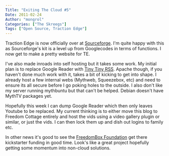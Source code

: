 ```yaml
---
Title: "Exiting The Cloud #5"
Date: 2011-02-24
Author: "mongrol"
Categories: ["The Skreegs"]
Tags: ["Open Source, Traction Edge"]
---
```


Traction Edge is now officially over at [Sourceforge][]. I'm quite happy
with this as Sourceforge's kit is a level up from Googlecodes in terms
of functions. I now get to make a pretty website for TE.

I've also made inroads into self hosting but it takes some work. My
initial plan is to replace Google Reader with [Tiny Tiny RSS][]. Apache
though, if you haven't done much work with it, takes a bit of kicking to
get into shape. I already host a few internal webs (Mythweb, Squeezebox,
etc) and need to ensure its all secure before I go poking holes to the
outside. I also don't like my server running mythbuntu but that can't be
helped. Debian doesn't have MythTV packages yet.

Hopefully this week I can dump Google Reader which then only leaves
Youtube to be replaced. My current thinking is to either move this blog
to Freedom Cottage entirely and host the vids using a video gallery
plugin or similar, or just the vids. I can then lock them up and dish
out logins to family etc.

In other news it's good to see the [FreedomBox Foundation][] get there
kickstarter funding in good time. Look's like a great project hopefully
getting some momentum into non-cloud solutions.

  [Sourceforge]: http://sourceforge.net/projects/tractionedge/
  [Tiny Tiny RSS]: http://tt-rss.org
  [FreedomBox Foundation]: http://www.freedomboxfoundation.org

